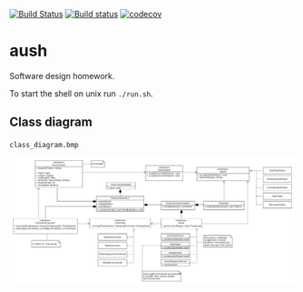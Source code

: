 [![Build Status](https://travis-ci.org/xosmig/aush.svg?branch=master)](https://travis-ci.org/xosmig/aush)
[![Build status](https://ci.appveyor.com/api/projects/status/wo905cq0xamigrc5?svg=true)](https://ci.appveyor.com/project/xosmig/aush)
[![codecov](https://codecov.io/gh/xosmig/aush/branch/master/graph/badge.svg)](https://codecov.io/gh/xosmig/aush)

# aush
Software design homework.

To start the shell on unix run `./run.sh`.

## Class diagram
`class_diagram.bmp`

![](class_diagram.bmp)
